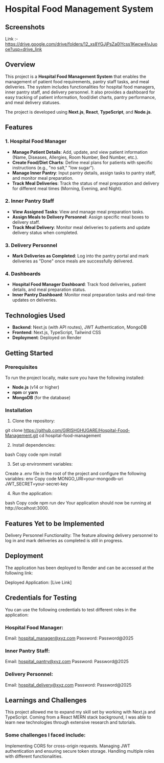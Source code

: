 # Hospital Food Management System

## Screenshots
Link :- https://drive.google.com/drive/folders/12_xs8YGJjPsZa0lYcss1Kwcw4lvJuooe?usp=drive_link

## Overview

This project is a **Hospital Food Management System** that enables the management of patient food requirements, pantry staff tasks, and meal deliveries. The system includes functionalities for hospital food managers, inner pantry staff, and delivery personnel. It also provides a dashboard for easy tracking of patient information, food/diet charts, pantry performance, and meal delivery statuses.

The project is developed using **Next.js**, **React**, **TypeScript**, and **Node.js**.

## Features

### 1. **Hospital Food Manager**
- **Manage Patient Details**: Add, update, and view patient information (Name, Diseases, Allergies, Room Number, Bed Number, etc.).
- **Create Food/Diet Charts**: Define meal plans for patients with specific instructions (e.g., "no salt," "low sugar").
- **Manage Inner Pantry**: Input pantry details, assign tasks to pantry staff, and monitor meal preparation.
- **Track Meal Deliveries**: Track the status of meal preparation and delivery for different meal times (Morning, Evening, and Night).

### 2. **Inner Pantry Staff**
- **View Assigned Tasks**: View and manage meal preparation tasks.
- **Assign Meals to Delivery Personnel**: Assign specific meal boxes to delivery staff.
- **Track Meal Delivery**: Monitor meal deliveries to patients and update delivery status when completed.

### 3. **Delivery Personnel**
- **Mark Deliveries as Completed**: Log into the pantry portal and mark deliveries as "Done" once meals are successfully delivered.

### 4. **Dashboards**
- **Hospital Food Manager Dashboard**: Track food deliveries, patient details, and meal preparation status.
- **Inner Pantry Dashboard**: Monitor meal preparation tasks and real-time updates on deliveries.

## Technologies Used

- **Backend**: Next.js (with API routes), JWT Authentication, MongoDB
- **Frontend**: Next.js, TypeScript, Tailwind CSS
- **Deployment**: Deployed on Render
  
## Getting Started

### Prerequisites

To run the project locally, make sure you have the following installed:
- **Node.js** (v14 or higher)
- **npm** or **yarn**
- **MongoDB** (for the database)

### Installation

1. Clone the repository:

git clone https://github.com/GIRISHGHUGARE/Hospital-Food-Management.git
cd hospital-food-management

2. Install dependencies:

bash
Copy code
npm install

3. Set up environment variables:

Create a .env file in the root of the project and configure the following variables:
env
Copy code
MONGO_URI=your-mongodb-uri
JWT_SECRET=your-secret-key

4. Run the application:

bash
Copy code
npm run dev
Your application should now be running at http://localhost:3000.

## Features Yet to be Implemented
Delivery Personnel Functionality: The feature allowing delivery personnel to log in and mark deliveries as completed is still in progress.

## Deployment
The application has been deployed to Render and can be accessed at the following link:

Deployed Application: [Live Link]

## Credentials for Testing
You can use the following credentials to test different roles in the application:

### Hospital Food Manager:

Email: hospital_manager@xyz.com
Password: Password@2025

### Inner Pantry Staff:

Email: hospital_pantry@xyz.com
Password: Password@2025

### Delivery Personnel:

Email: hospital_delivery@xyz.com
Password: Password@2025

## Learnings and Challenges
This project allowed me to expand my skill set by working with Next.js and TypeScript. Coming from a React MERN stack background, I was able to learn new technologies through extensive research and tutorials.

### Some challenges I faced include:

Implementing CORS for cross-origin requests.
Managing JWT authentication and ensuring secure token storage.
Handling multiple roles with different functionalities.
